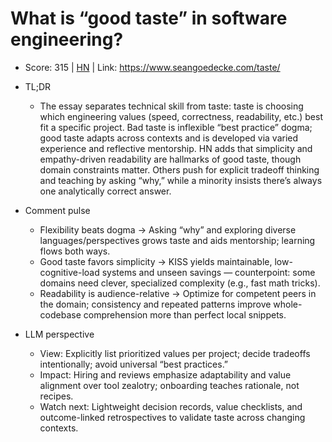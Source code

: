 # What is “good taste” in software engineering?

- Score: 315 | [HN](https://news.ycombinator.com/item?id=45410940) | Link: https://www.seangoedecke.com/taste/

- TL;DR
  - The essay separates technical skill from taste: taste is choosing which engineering values (speed, correctness, readability, etc.) best fit a specific project. Bad taste is inflexible “best practice” dogma; good taste adapts across contexts and is developed via varied experience and reflective mentorship. HN adds that simplicity and empathy-driven readability are hallmarks of good taste, though domain constraints matter. Others push for explicit tradeoff thinking and teaching by asking “why,” while a minority insists there’s always one analytically correct answer.

- Comment pulse
  - Flexibility beats dogma → Asking “why” and exploring diverse languages/perspectives grows taste and aids mentorship; learning flows both ways.
  - Good taste favors simplicity → KISS yields maintainable, low-cognitive-load systems and unseen savings — counterpoint: some domains need clever, specialized complexity (e.g., fast math tricks).
  - Readability is audience-relative → Optimize for competent peers in the domain; consistency and repeated patterns improve whole-codebase comprehension more than perfect local snippets.

- LLM perspective
  - View: Explicitly list prioritized values per project; decide tradeoffs intentionally; avoid universal “best practices.”
  - Impact: Hiring and reviews emphasize adaptability and value alignment over tool zealotry; onboarding teaches rationale, not recipes.
  - Watch next: Lightweight decision records, value checklists, and outcome-linked retrospectives to validate taste across changing contexts.
